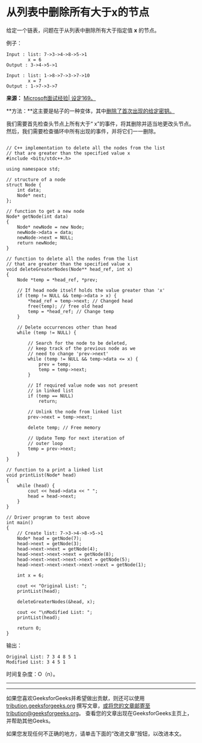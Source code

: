 # 从列表中删除所有大于x的节点

给定一个链表，问题在于从列表中删除所有大于指定值 **x** 的节点。

例子：

```
Input : list: 7->3->4->8->5->1
        x = 6
Output : 3->4->5->1

Input : list: 1->8->7->3->7->10
        x = 7
Output : 1->7->3->7

```

**来源：** [Microsoft面试经验| 设定169。](https://www.geeksforgeeks.org/microsoft-interview-experience-set-169/)

**方法：**这主要是帖子的一种变体，其中[删除了首次出现的给定密钥。](https://www.geeksforgeeks.org/linked-list-set-3-deleting-node/)

我们需要首先检查头节点上所有大于“ x”的事件，将其删除并适当地更改头节点。 然后，我们需要检查循环中所有出现的事件，并将它们一一删除。

```

// C++ implementation to delete all the nodes from the list 
// that are greater than the specified value x 
#include <bits/stdc++.h> 

using namespace std; 

// structure of a node 
struct Node { 
    int data; 
    Node* next; 
}; 

// function to get a new node 
Node* getNode(int data) 
{ 
    Node* newNode = new Node; 
    newNode->data = data; 
    newNode->next = NULL; 
    return newNode; 
} 

// function to delete all the nodes from the list 
// that are greater than the specified value x 
void deleteGreaterNodes(Node** head_ref, int x) 
{ 
    Node *temp = *head_ref, *prev; 

    // If head node itself holds the value greater than 'x' 
    if (temp != NULL && temp->data > x) { 
        *head_ref = temp->next; // Changed head 
        free(temp); // free old head 
        temp = *head_ref; // Change temp 
    } 

    // Delete occurrences other than head 
    while (temp != NULL) { 

        // Search for the node to be deleted,  
        // keep track of the previous node as we  
        // need to change 'prev->next' 
        while (temp != NULL && temp->data <= x) { 
            prev = temp; 
            temp = temp->next; 
        } 

        // If required value node was not present 
        // in linked list 
        if (temp == NULL) 
            return; 

        // Unlink the node from linked list 
        prev->next = temp->next; 

        delete temp; // Free memory 

        // Update Temp for next iteration of  
        // outer loop 
        temp = prev->next; 
    } 
} 

// function to a print a linked list 
void printList(Node* head) 
{ 
    while (head) { 
        cout << head->data << " "; 
        head = head->next; 
    } 
} 

// Driver program to test above 
int main() 
{ 
    // Create list: 7->3->4->8->5->1 
    Node* head = getNode(7); 
    head->next = getNode(3); 
    head->next->next = getNode(4); 
    head->next->next->next = getNode(8); 
    head->next->next->next->next = getNode(5); 
    head->next->next->next->next->next = getNode(1); 

    int x = 6; 

    cout << "Original List: "; 
    printList(head); 

    deleteGreaterNodes(&head, x); 

    cout << "\nModified List: "; 
    printList(head); 

    return 0; 
} 

```

输出：

```
Original List: 7 3 4 8 5 1 
Modified List: 3 4 5 1

```

时间复杂度：O（n）。



* * *

* * *

如果您喜欢GeeksforGeeks并希望做出贡献，则还可以使用 [tribution.geeksforgeeks.org](https://contribute.geeksforgeeks.org/) 撰写文章，或将您的文章邮寄至tribution@geeksforgeeks.org。 查看您的文章出现在GeeksforGeeks主页上，并帮助其他Geeks。

如果您发现任何不正确的地方，请单击下面的“改进文章”按钮，以改进本文。